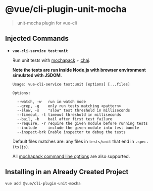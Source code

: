 # @vue/cli-plugin-unit-mocha

> unit-mocha plugin for vue-cli

## Injected Commands

- **`vue-cli-service test:unit`**

  Run unit tests with [mochapack](https://github.com/sysgears/mochapack) + [chai](http://chaijs.com/).

  **Note the tests are run inside Node.js with browser environment simulated with JSDOM.**

  ```
  Usage: vue-cli-service test:unit [options] [...files]

  Options:

    --watch, -w   run in watch mode
    --grep, -g    only run tests matching <pattern>
    --slow, -s    "slow" test threshold in milliseconds
    --timeout, -t timeout threshold in milliseconds
    --bail, -b    bail after first test failure
    --require, -r require the given module before running tests
    --include     include the given module into test bundle
    --inspect-brk Enable inspector to debug the tests
  ```

  Default files matches are: any files in `tests/unit` that end in `.spec.(ts|js)`.

  All [mochapack command line options](https://sysgears.github.io/mochapack/docs/installation/cli-usage.html) are also supported.

## Installing in an Already Created Project

``` sh
vue add @vue/cli-plugin-unit-mocha
```

